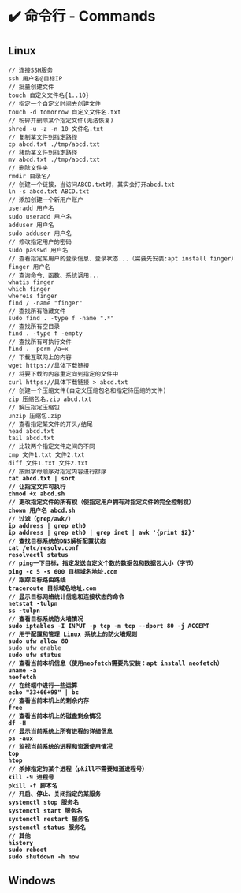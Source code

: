 # ✔️ 命令行 - Commands

## Linux

<pre class="language-bash"><code class="lang-bash">// 连接SSH服务
ssh 用户名@目标IP
// 批量创建文件
touch 自定义文件名{1..10}
// 指定一个自定义时间去创建文件
touch -d tomorrow 自定义文件名.txt
// 粉碎并删除某个指定文件(无法恢复)
shred -u -z -n 10 文件名.txt
// 复制某文件到指定路径
cp abcd.txt ./tmp/abcd.txt
// 移动某文件到指定路径
mv abcd.txt ./tmp/abcd.txt
// 删除文件夹
rmdir 目录名/
// 创建一个链接，当访问ABCD.txt时，其实会打开abcd.txt
ln -s abcd.txt ABCD.txt
// 添加创建一个新用户账户
useradd 用户名
sudo useradd 用户名
adduser 用户名
sudo adduser 用户名
// 修改指定用户的密码
sudo passwd 用户名
// 查看指定某用户的登录信息、登录状态...（需要先安装:apt install finger）
finger 用户名
// 查询命令、函数、系统调用...
whatis finger
which finger
whereis finger
find / -name "finger"
// 查找所有隐藏文件
sudo find . -type f -name ".*"
// 查找所有空目录
find . -type f -empty
// 查找所有可执行文件
find . -perm /a=x
// 下载互联网上的内容
wget https://具体下载链接
// 将要下载的内容重定向到指定的文件中
curl https://具体下载链接 > abcd.txt
// 创建一个压缩文件(自定义压缩包名和指定待压缩的文件)
zip 压缩包名.zip abcd.txt
// 解压指定压缩包
unzip 压缩包.zip
// 查看指定某文件的开头/结尾
head abcd.txt
tail abcd.txt
// 比较两个指定文件之间的不同
cmp 文件1.txt 文件2.txt
diff 文件1.txt 文件2.txt
// 按照字母顺序对指定内容进行排序
<strong>cat abcd.txt | sort 
</strong><strong>// 让指定文件可执行
</strong><strong>chmod +x abcd.sh
</strong><strong>// 更改指定文件的所有权（使指定用户拥有对指定文件的完全控制权）
</strong><strong>chown 用户名 abcd.sh
</strong><strong>// 过滤（grep/awk/）
</strong><strong>ip address | grep eth0
</strong><strong>ip address | grep eth0 | grep inet | awk '{print $2}'
</strong><strong>// 查找目标系统的DNS解析配置状态
</strong><strong>cat /etc/resolv.conf
</strong><strong>resolvectl status
</strong><strong>// ping一下目标，指定发送自定义个数的数据包和数据包大小（字节）
</strong><strong>ping -c 5 -s 600 目标域名地址.com
</strong><strong>// 跟踪目标路由路线
</strong><strong>traceroute 目标域名地址.com
</strong><strong>// 显示目标网络统计信息和连接状态的命令
</strong><strong>netstat -tulpn
</strong><strong>ss -tulpn
</strong><strong>// 查看目标系统防火墙情况
</strong><strong>sudo iptables -I INPUT -p tcp -m tcp --dport 80 -j ACCEPT
</strong><strong>// 用于配置和管理 Linux 系统上的防火墙规则
</strong><strong>sudo ufw allow 80
</strong>sudo ufw enable
<strong>sudo ufw status
</strong><strong>// 查看当前本机信息（使用neofetch需要先安装：apt install neofetch）
</strong><strong>uname -a
</strong><strong>neofetch
</strong><strong>// 在终端中进行一些运算
</strong><strong>echo "33+66+99" | bc
</strong><strong>// 查看当前本机上的剩余内存
</strong><strong>free
</strong><strong>// 查看当前本机上的磁盘剩余情况
</strong><strong>df -H
</strong><strong>// 显示当前系统上所有进程的详细信息
</strong><strong>ps -aux
</strong><strong>// 监视当前系统的进程和资源使用情况
</strong><strong>top
</strong><strong>htop
</strong><strong>// 杀掉指定的某个进程（pkill不需要知道进程号）
</strong><strong>kill -9 进程号
</strong><strong>pkill -f 脚本名
</strong><strong>// 开启、停止、关闭指定的某服务
</strong><strong>systemctl stop 服务名
</strong><strong>systemctl start 服务名
</strong><strong>systemctl restart 服务名
</strong><strong>systemctl status 服务名
</strong><strong>// 其他
</strong><strong>history
</strong><strong>sudo reboot
</strong><strong>sudo shutdown -h now
</strong></code></pre>





## Windows



